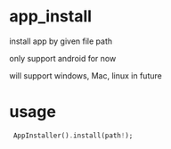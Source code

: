 # app_install

install app by given file path

only support android for now

will support windows, Mac, linux in future

# usage

```dart
 AppInstaller().install(path!);
```

